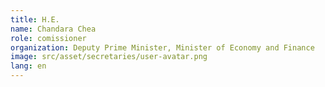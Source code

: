 ```yaml
---
title: H.E.
name: Chandara Chea
role: comissioner
organization: Deputy Prime Minister, Minister of Economy and Finance
image: src/asset/secretaries/user-avatar.png
lang: en
---
```

